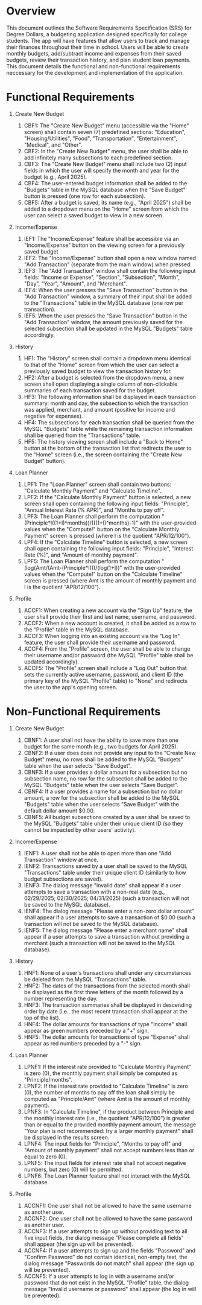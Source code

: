 # Overview

This document outlines the Software Requirements Specification (SRS) for Degree Dollars, a budgeting application designed specifically for college students. The app will have features that allow users to track and manage their finances throughout their time in school. Users will be able to create monthly budgets, add/subtract income and expenses from their saved budgets, review their transaction history, and plan student loan payments. This document details the functional and non-functional requirements neccessary for the development and implementation of the application.

# Functional Requirements
1. Create New Budget
    1. CBF1: The "Create New Budget" menu (accessible via the "Home" screen) shall contain seven (7) predefined sections: "Education", "Housing/Utilities", "Food", "Transportation", "Entertainment", "Medical", and "Other".
    2. CBF2: In the "Create New Budget" menu, the user shall be able to add infinitely many subsections to each predefined section.
    3. CBF3: The "Create New Budget" menu shall include two (2) input fields in which the user will specify the month and year for the budget (e.g., April 2025).
    4. CBF4: The user-entered budget information shall be added to the "Budgets" table in the MySQL database when the "Save Budget" button is pressed (one row for each subsection).
    5. CBF5: After a budget is saved, its name (e.g., "April 2025") shall be added to a dropdown menu on the "Home" screen from which the user can select a saved budget to view in a new screen.

2. Income/Expense
    1. IEF1: The "Income/Expense" feature shall be accessible via an "Income/Expense" button on the viewing screen for a previously saved budget
    2. IEF2: The "Income/Expense" button shall open a new window named "Add Transaction" (separate from the main window) when pressed.
    3. IEF3: The "Add Transaction" window shall contain the following input fields: "Income or Expense", "Section", "Subsection", "Month", "Day", "Year", "Amount", and "Merchant".
    4. IEF4: When the user presses the "Save Transaction" button in the "Add Transaction" window, a summary of their input shall be added to the "Transactions" table in the MySQL database (one row per transaction).
    5. IEF5: When the user presses the "Save Transaction" button in the "Add Transaction" window, the amount previously saved for the selected subsection shall be updated in the MySQL "Budgets" table accordingly.

3. History
    1. HF1: The "History" screen shall contain a dropdown menu identical to that of the "Home" screen from which the user can select a previously saved budget to view the transaction history for.
    2. HF2: After a budget is selected from the dropdown menu, a new screen shall open displaying a single column of non-clickable summaries of each transaction saved for the budget.
    3. HF3: The following information shall be displayed in each transaction summary: month and day, the subsection to which the transaction was applied, merchant, and amount (positive for income and negative for expenses).
    4. HF4: The subsections for each transaction shall be queried from the MySQL "Budgets" table while the remaining transaction information shall be queried from the "Transactions" table.
    5. HF5: The history viewing screen shall include a "Back to Home" button at the bottom of the transaction list that redirects the user to the "Home" screen (i.e., the screen containing the "Create New Budget" button).

4. Loan Planner
    1. LPF1: The "Loan Planner" screen shall contain two buttons: "Calculate Monthly Payment" and "Calculate Timeline".
    2. LPF2: If the "Calculate Monthly Payment" button is selected, a new screen shall open containing the following input fields: "Principle", "Annual Interest Rate (% APR)", and "Months to pay off".
    3. LPF3: The Loan Planner shall perform the computation "(Principle*I((1+I)^months))/(((1+I)^months)-1)" with the user-provided values when the "Compute!" button on the "Calculate Monthly Payment" screen is pressed (where I is the quotient "APR/12/100").
    4. LPF4: If the "Calculate Timeline" button is selected, a new screen shall open containing the following input fields: "Principle", "Interest Rate (%)", and "Amount of monthly payment".
    5. LPF5: The Loan Planner shall perform the computation "(log(Amt/(Amt-(Principle*I)))/(log(1+I))" with the user-provided values when the "Compute!" button on the "Calculate Timeline" screen is pressed (where Amt is the amount of monthly payment and I is the quotient "APR/12/100").

5. Profile
    1. ACCF1: When creating a new account via the "Sign Up" feature, the user shall provide their first and last name, username, and password.
    2. ACCF2: When a new account is created, it shall be added as a row to the "Profile" table in the MySQL database.
    3. ACCF3: When logging into an existing account via the "Log In" feature, the user shall provide their username and password.
    4. ACCF4: From the "Profile" screen, the user shall be able to change their username and/or password (the MySQL "Profile" table shall be updated accordingly).
    5. ACCF5: The "Profile" screen shall include a "Log Out" button that sets the currently active username, password, and client ID (the primary key of the MySQL "Profile" table) to "None" and redirects the user to the app's opening screen.

# Non-Functional Requirements
1. Create New Budget
    1. CBNF1: A user shall not have the ability to save more than one budget for the same month (e.g., two budgets for April 2025).
    2. CBNF2: If a user does does not provide any input to the "Create New Budget" menu, no rows shall be added to the MySQL "Budgets" table when the user selects "Save Budget".
    3. CBNF3: If a user provides a dollar amount for a subsection but no subsection name, no row for the subsection shall be added to the MySQL "Budgets" table when the user selects "Save Budget".
    4. CBNF4: If a user provides a name for a subsection but no dollar amount, a row for the subsection shall be added to the MySQL "Budgets" table when the user selects "Save Budget" with the default dollar amount $0.00.
    5. CBNF5: All budget subsections created by a user shall be saved to the MySQL "Budgets" table under their unique client ID (so they cannot be impacted by other users' activity).
  
2. Income/Expense
    1. IENF1: A user shall not be able to open more than one "Add Transaction" window at once.
    2. IENF2: Transactions saved by a user shall be saved to the MySQL "Transactions" table under their unique client ID (similarly to how budget subsections are saved).
    3. IENF3: The dialog message "Invalid date" shall appear if a user attempts to save a transaction with a non-real date (e.g., 02/29/2025; 02/30/2025; 04/31/2025) (such a transaction will not be saved to the MySQL database).
    4. IENF4: The dialog message "Please enter a non-zero dollar amount" shall appear if a user attempts to save a transaction of $0.00 (such a transaction will not be saved to the MySQL database).
    5. IENF5: The dialog message "Please enter a merchant name" shall appear if a user attempts to save a transaction without providing a merchant (such a transaction will not be saved to the MySQL database). 

3. History
    1. HNF1: None of a user's transactions shall under any circumstances be deleted from the MySQL "Transactions" table.
    2. HNF2: The dates of the transactions from the selected month shall be displayed as the first three letters of the month followed by a number representing the day.
    3. HNF3: The transaction summaries shall be displayed in descending order by date (i.e., the most recent transaction shall appear at the top of the list).
    4. HNF4: The dollar amounts for transactions of type "Income" shall appear as green numbers preceded by a "+" sign.
    5. HNF5: The dollar amounts for transactions of type "Expense" shall appear as red numbers preceded by a "-" sign.

4. Loan Planner
    1. LPNF1: If the interest rate provided to "Calculate Monthly Payment" is zero (0), the monthly payment shall simply be computed as "Principle/months".
    2. LPNF2: If the interest rate provided to "Calculate Timeline" is zero (0), the number of months to pay off the loan shall simply be computed as "Principle/Amt" (where Amt is the amount of monthly payment).
    3. LPNF3: In "Calculate Timeline", if the product between Principle and the monthly interest rate (i.e., the quotient "APR/12/100") is greater than or equal to the provided monthly payment amount, the message "Your plan is not recommended: try a larger monthly payment" shall be displayed in the results screen.
    4. LPNF4: The input fields for "Principle", "Months to pay off" and "Amount of monthly payment" shall not accept numbers less than or equal to zero (0).
    5. LPNF5: The input fields for interest rate shall not accept negative numbers, but zero (0) will be permitted.
    6. LPNF6: The Loan Planner feature shall not interact with the MySQL database.

5. Profile
    1. ACCNF1: One user shall not be allowed to have the same username as another user.
    2. ACCNF2: One user shall not be allowed to have the same password as another user.
    3. ACCNF3: If a user attempts to sign up without providing text to all five input fields, the dialog message "Please complete all fields" shall appear (the sign up will be prevented).
    4. ACCNF4: If a user attempts to sign up and the fields "Password" and "Confirm Password" do not contain identical, non-empty text, the dialog message "Passwords do not match" shall appear (the sign up will be prevented).
    5. ACCNF5: If a user attempts to log in with a username and/or password that do not exist in the MySQL "Profile" table, the dialog message "Invalid username or password" shall appear (the log in will be prevented).
